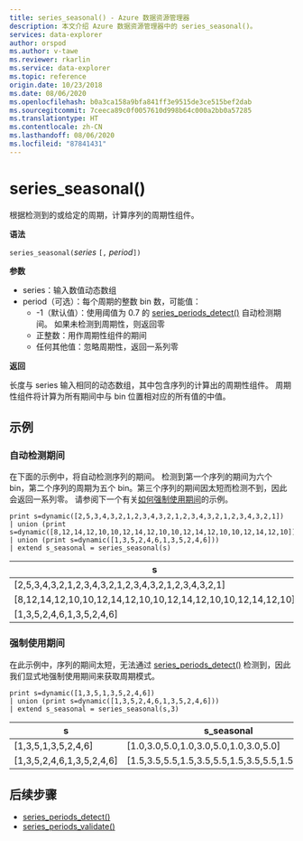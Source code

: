 ```yaml
---
title: series_seasonal() - Azure 数据资源管理器
description: 本文介绍 Azure 数据资源管理器中的 series_seasonal()。
services: data-explorer
author: orspod
ms.author: v-tawe
ms.reviewer: rkarlin
ms.service: data-explorer
ms.topic: reference
origin.date: 10/23/2018
ms.date: 08/06/2020
ms.openlocfilehash: b0a3ca158a9bfa841ff3e9515de3ce515bef2dab
ms.sourcegitcommit: 7ceeca89c0f0057610d998b64c000a2bb0a57285
ms.translationtype: HT
ms.contentlocale: zh-CN
ms.lasthandoff: 08/06/2020
ms.locfileid: "87841431"
---
```

# <a name="series_seasonal"></a>series_seasonal()

根据检测到的或给定的周期，计算序列的周期性组件。

**语法**

`series_seasonal(`*series* `[,` *period*`])`

**参数**

* series：输入数值动态数组
* period（可选）：每个周期的整数 bin 数，可能值：
    *  -1（默认值）：使用阈值为 0.7 的 [series_periods_detect()](series-periods-detectfunction.md) 自动检测期间。 如果未检测到周期性，则返回零
    * 正整数：用作周期性组件的期间
    * 任何其他值：忽略周期性，返回一系列零

**返回**

长度与 series 输入相同的动态数组，其中包含序列的计算出的周期性组件。 周期性组件将计算为所有期间中与 bin 位置相对应的所有值的中值。

## <a name="examples"></a>示例

### <a name="auto-detect-the-period"></a>自动检测期间

在下面的示例中，将自动检测序列的期间。 检测到第一个序列的期间为六个 bin，第二个序列的周期为五个 bin。第三个序列的期间因太短而检测不到，因此会返回一系列零。 请参阅下一个有关[如何强制使用期间](#force-a-period)的示例。

<!-- csl: https://help.kusto.chinacloudapi.cn:443/Samples -->
```kusto
print s=dynamic([2,5,3,4,3,2,1,2,3,4,3,2,1,2,3,4,3,2,1,2,3,4,3,2,1])
| union (print s=dynamic([8,12,14,12,10,10,12,14,12,10,10,12,14,12,10,10,12,14,12,10]))
| union (print s=dynamic([1,3,5,2,4,6,1,3,5,2,4,6]))
| extend s_seasonal = series_seasonal(s)
```

|s|s_seasonal|
|---|---|
|[2,5,3,4,3,2,1,2,3,4,3,2,1,2,3,4,3,2,1,2,3,4,3,2,1]|[1.0,2.0,3.0,4.0,3.0,2.0,1.0,2.0,3.0,4.0,3.0,2.0,1.0,2.0,3.0,4.0,3.0,2.0,1.0,2.0,3.0,4.0,3.0,2.0,1.0]|
|[8,12,14,12,10,10,12,14,12,10,10,12,14,12,10,10,12,14,12,10]|[10.0,12.0,14.0,12.0,10.0,10.0,12.0,14.0,12.0,10.0,10.0,12.0,14.0,12.0,10.0,10.0,12.0,14.0,12.0,10.0]|
|[1,3,5,2,4,6,1,3,5,2,4,6]|[0.0,0.0,0.0,0.0,0.0,0.0,0.0,0.0,0.0,0.0,0.0,0.0]|

### <a name="force-a-period"></a>强制使用期间

在此示例中，序列的期间太短，无法通过 [series_periods_detect()](series-periods-detectfunction.md) 检测到，因此我们显式地强制使用期间来获取周期模式。

<!-- csl: https://help.kusto.chinacloudapi.cn:443/Samples -->
```kusto
print s=dynamic([1,3,5,1,3,5,2,4,6]) 
| union (print s=dynamic([1,3,5,2,4,6,1,3,5,2,4,6]))
| extend s_seasonal = series_seasonal(s,3)
```

|s|s_seasonal|
|---|---|
|[1,3,5,1,3,5,2,4,6]|[1.0,3.0,5.0,1.0,3.0,5.0,1.0,3.0,5.0]|
|[1,3,5,2,4,6,1,3,5,2,4,6]|[1.5,3.5,5.5,1.5,3.5,5.5,1.5,3.5,5.5,1.5,3.5,5.5]|
 
## <a name="next-steps"></a>后续步骤

* [series_periods_detect()](series-periods-detectfunction.md)
* [series_periods_validate()](series-periods-validatefunction.md)
